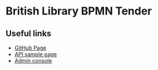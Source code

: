 # British Library BPMN Tender 

## Useful links

- [GitHub Page](https://github.com/British-Library-Architecture/bpm-tender)
- [API sample page](/api/)
- [Admin console](/admin)

